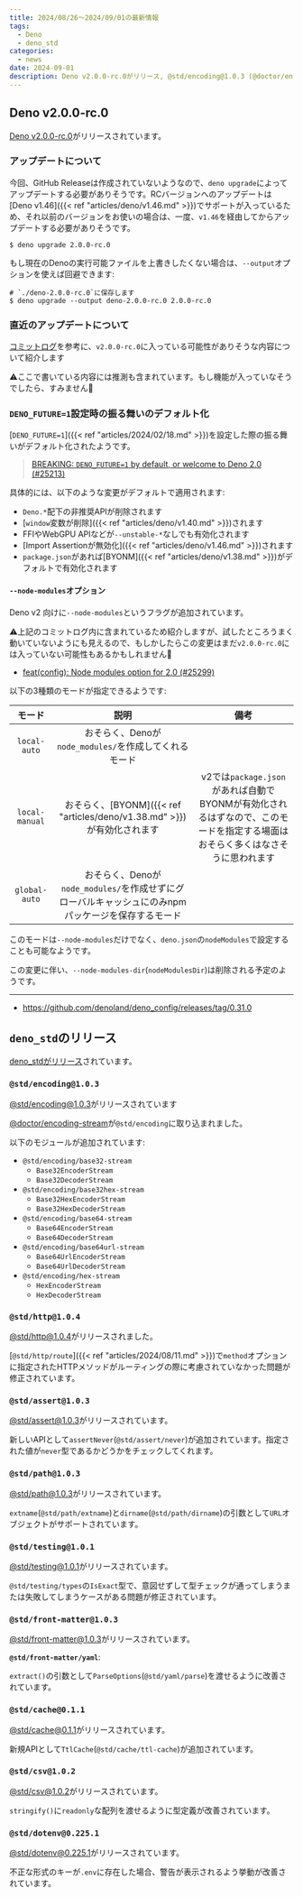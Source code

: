 ```yaml
---
title: 2024/08/26〜2024/09/01の最新情報
tags:
  - Deno
  - deno_std
categories:
  - news
date: 2024-09-01
description: Deno v2.0.0-rc.0がリリース, @std/encoding@1.0.3 (@doctor/encoding-streamが取り込まれています), @std/http@1.0.4/route (HTTPメソッドによるルーティングがサポート), @std/assert@1.0.3 (assertNeverが追加)
---
```


## Deno v2.0.0-rc.0

[Deno v2.0.0-rc.0](https://github.com/denoland/deno/commit/b9da6d0d0098cd1fba2aba152cd4499e8baef14b)がリリースされています。

### アップデートについて

今回、GitHub Releaseは作成されていないようなので、`deno upgrade`によってアップデートする必要がありそうです。RCバージョンへのアップデートは[Deno v1.46]({{< ref "articles/deno/v1.46.md" >}})でサポートが入っているため、それ以前のバージョンをお使いの場合は、一度、`v1.46`を経由してからアップデートする必要がありそうです。

```shell
$ deno upgrade 2.0.0-rc.0
```

もし現在のDenoの実行可能ファイルを上書きしたくない場合は、`--output`オプションを使えば回避できます:

```shell
# `./deno-2.0.0-rc.0`に保存します
$ deno upgrade --output deno-2.0.0-rc.0 2.0.0-rc.0
```

### 直近のアップデートについて

[コミットログ](https://github.com/denoland/deno/compare/0fb8df6c0ce582c947a8e165c7fb31cd4ec0c3ca...b9da6d0d0098cd1fba2aba152cd4499e8baef14b)を参考に、`v2.0.0-rc.0`に入っている可能性がありそうな内容について紹介します

⚠️ここで書いている内容には推測も含まれています。もし機能が入っていなそうでしたら、すみません🙏

### `DENO_FUTURE=1`設定時の振る舞いのデフォルト化

[`DENO_FUTURE=1`]({{< ref "articles/2024/02/18.md" >}})を設定した際の振る舞いがデフォルト化されたようです。

> [BREAKING: `DENO_FUTURE=1` by default, or welcome to Deno 2.0 (#25213)](https://github.com/denoland/deno/pull/25213)

具体的には、以下のような変更がデフォルトで適用されます:

- `Deno.*`配下の非推奨APIが削除されます
- [`window`変数が削除]({{< ref "articles/deno/v1.40.md" >}})されます
- FFIやWebGPU APIなどが`--unstable-*`なしでも有効化されます
- [Import Assertionが無効化]({{< ref "articles/deno/v1.46.md" >}})されます
- `package.json`があれば[BYONM]({{< ref "articles/deno/v1.38.md" >}})がデフォルトで有効化されます

#### `--node-modules`オプション

Deno v2 向けに`--node-modules`というフラグが追加されています。

⚠️上記のコミットログ内に含まれているため紹介しますが、試したところうまく動いていないようにも見えるので、もしかしたらこの変更はまだ`v2.0.0-rc.0`には入っていない可能性もあるかもしれません🙏

- [feat(config): Node modules option for 2.0 (#25299)](https://github.com/denoland/deno/pull/25299)

以下の3種類のモードが指定できるようです:

|モード|説明|備考|
|:---:|:---:|:---:|
|`local-auto`|おそらく、Denoが`node_modules/`を作成してくれるモード||
|`local-manual`|おそらく、[BYONM]({{< ref "articles/deno/v1.38.md" >}})が有効化されます|v2では`package.json`があれば自動でBYONMが有効化されるはずなので、このモードを指定する場面はおそらく多くはなさそうに思われます|
|`global-auto`|おそらく、Denoが`node_modules/`を作成せずにグローバルキャッシュにのみnpmパッケージを保存するモード||

このモードは`--node-modules`だけでなく、`deno.json`の`nodeModules`で設定することも可能なようです。

この変更に伴い、`--node-modules-dir`(`nodeModulesDir`)は削除される予定のようです。

---

- https://github.com/denoland/deno_config/releases/tag/0.31.0

## `deno_std`のリリース

[deno_stdがリリース](https://github.com/denoland/std/releases/tag/release-2024.08.26)されています。

### `@std/encoding@1.0.3`

[@std/encoding@1.0.3](https://jsr.io/@std/encoding@1.0.3)がリリースされています

[@doctor/encoding-stream](https://github.com/BlackAsLight/encoding-stream)が`@std/encoding`に取り込まれました。

以下のモジュールが追加されています:

- `@std/encoding/base32-stream`
  - `Base32EncoderStream`
  - `Base32DecoderStream`
- `@std/encoding/base32hex-stream`
  - `Base32HexEncoderStream`
  - `Base32HexDecoderStream`
- `@std/encoding/base64-stream`
  - `Base64EncoderStream`
  - `Base64DecoderStream`
- `@std/encoding/base64url-stream`
  - `Base64UrlEncoderStream`
  - `Base64UrlDecoderStream`
- `@std/encoding/hex-stream`
  - `HexEncoderStream`
  - `HexDecoderStream`

### `@std/http@1.0.4`

[@std/http@1.0.4](https://jsr.io/@std/http@1.0.4)がリリースされました。

[`@std/http/route`]({{< ref "articles/2024/08/11.md" >}})で`method`オプションに指定されたHTTPメソッドがルーティングの際に考慮されていなかった問題が修正されています。

### `@std/assert@1.0.3`

[@std/assert@1.0.3](https://jsr.io/@std/assert@1.0.3)がリリースされています。

新しいAPIとして`assertNever`(`@std/assert/never`)が追加されています。指定された値が`never`型であるかどうかをチェックしてくれます。

### `@std/path@1.0.3`

[@std/path@1.0.3](https://jsr.io/@std/path@1.0.3)がリリースされています。

`extname`(`@std/path/extname`)と`dirname`(`@std/path/dirname`)の引数として`URL`オブジェクトがサポートされています。

### `@std/testing@1.0.1`

[@std/testing@1.0.1](https://jsr.io/@std/testing@1.0.1)がリリースされています。

`@std/testing/types`の`IsExact`型で、意図せずして型チェックが通ってしまうまたは失敗してしまうケースがある問題が修正されています。

### `@std/front-matter@1.0.3`

[@std/front-matter@1.0.3](https://jsr.io/@std/front-matter@1.0.3)がリリースされています。

**`@std/front-matter/yaml`**:

`extract()`の引数として`ParseOptions`(`@std/yaml/parse`)を渡せるように改善されています。

### `@std/cache@0.1.1`

[@std/cache@0.1.1](https://jsr.io/@std/cache@0.1.1)がリリースされています。

新規APIとして`TtlCache`(`@std/cache/ttl-cache`)が追加されています。

### `@std/csv@1.0.2`

[@std/csv@1.0.2](https://jsr.io/@std/csv@1.0.2)がリリースされています。

`stringify()`に`readonly`な配列を渡せるように型定義が改善されています。

### `@std/dotenv@0.225.1`

[@std/dotenv@0.225.1](https://jsr.io/@std/dotenv@0.225.1)がリリースされています。

不正な形式のキーが`.env`に存在した場合、警告が表示されるよう挙動が改善されています。

